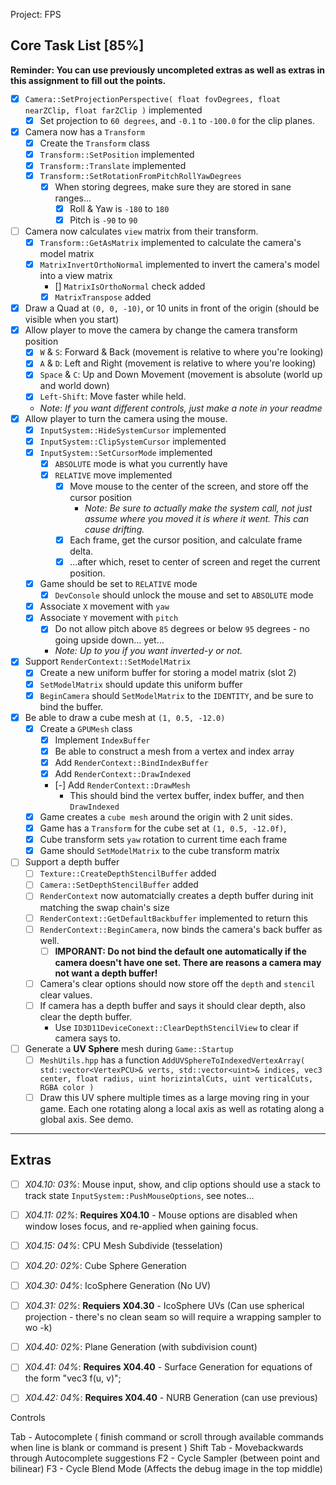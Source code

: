 Project: FPS

## Core Task List [85%]

**Reminder:  You can use previously uncompleted extras as well as extras in this assignment to fill out the points.**

- [x] `Camera::SetProjectionPerspective( float fovDegrees, float nearZClip, float farZClip )` implemented
    - [x] Set projection to `60 degrees`, and `-0.1` to `-100.0` for the clip planes.
- [x] Camera now has a `Transform`
    - [x] Create the `Transform` class
    - [x] `Transform::SetPosition` implemented
    - [x] `Transform::Translate` implemented
    - [x] `Transform::SetRotationFromPitchRollYawDegrees`
        - [x] When storing degrees, make sure they are stored in sane ranges...
            - [x] Roll & Yaw is `-180` to `180` 
            - [x] Pitch is `-90` to `90`
- [ ] Camera now calculates `view` matrix from their transform.
    - [x] `Transform::GetAsMatrix` implemented to calculate the camera's model matrix
    - [x] `MatrixInvertOrthoNormal` implemented to invert the camera's model into a view matrix
        - [] `MatrixIsOrthoNormal` check added
        - [x] `MatrixTranspose` added
- [x] Draw a Quad at `(0, 0, -10)`, or 10 units in front of the origin (should be visible when you start)
- [x] Allow player to move the camera by change the camera transform position
   - [x] `W` & `S`: Forward & Back (movement is relative to where you're looking)
   - [x] `A` & `D`: Left and Right (movement is relative to where you're looking)
   - [x] `Space` & `C`: Up and Down Movement (movement is absolute (world up and world down)
   - [x] `Left-Shift`: Move faster while held.
   - *Note:  If you want different controls, just make a note in your readme*
- [x] Allow player to turn the camera using the mouse.
    - [x] `InputSystem::HideSystemCursor` implemented
    - [x] `InputSystem::ClipSystemCursor` implemented
    - [x] `InputSystem::SetCursorMode` implemented
        - [x] `ABSOLUTE` mode is what you currently have
        - [x] `RELATIVE` move implemented
            - [x] Move mouse to the center of the screen, and store off the cursor position
                - *Note:  Be sure to actually make the system call, not just assume where you moved it is where it went.  This can cause drifting.*
            - [x] Each frame, get the cursor position, and calculate frame delta.
            - [x] ...after which, reset to center of screen and reget the current position. 
    - [x] Game should be set to `RELATIVE` mode
        - [x] `DevConsole` should unlock the mouse and set to `ABSOLUTE` mode
    - [x] Associate `X` movement with `yaw`
    - [x] Associate `Y` movement with `pitch`
        - [x] Do not allow pitch above `85` degrees or below `95` degrees - no going upside down... yet...
        - *Note:  Up to you if you want inverted-y or not.*
- [x] Support `RenderContext::SetModelMatrix`
    - [x] Create a new uniform buffer for storing a model matrix (slot 2)
    - [x] `SetModelMatrix` should update this uniform buffer
    - [x] `BeginCamera` should `SetModelMatrix` to the `IDENTITY`, and be sure to bind the buffer.
- [x] Be able to draw a cube mesh at `(1, 0.5, -12.0)`
    - [x] Create a `GPUMesh` class
        - [x] Implement `IndexBuffer`
        - [x] Be able to construct a mesh from a vertex and index array
        - [x] Add `RenderContext::BindIndexBuffer`
        - [x] Add `RenderContext::DrawIndexed`
        - [-] Add `RenderContext::DrawMesh`
            - This should bind the vertex buffer, index buffer, and then `DrawIndexed`
    - [x] Game creates a `cube mesh` around the origin with 2 unit sides. 
    - [x] Game has a `Transform` for the cube set at `(1, 0.5, -12.0f)`, 
    - [x] Cube transform sets `yaw` rotation to current time each frame
    - [x] Game should `SetModelMatrix` to the cube transform matrix
- [ ] Support a depth buffer
    - [ ] `Texture::CreateDepthStencilBuffer` added
    - [ ] `Camera::SetDepthStencilBuffer` added
    - [ ] `RenderContext` now automatcially creates a depth buffer during init matching the swap chain's size
    - [ ] `RenderContext::GetDefaultBackbuffer` implemented to return this
    - [ ] `RenderContext::BeginCamera`, now binds the camera's back buffer as well.
        - [ ] **IMPORANT:  Do not bind the default one automatically if the camera doesn't have one set.  There are reasons a camera may not want a depth buffer!**
    - [ ] Camera's clear options should now store off the `depth` and `stencil` clear values.
    - [ ] If camera has a depth buffer and says it should clear depth, also clear the depth buffer.
        - Use `ID3D11DeviceConext::ClearDepthStencilView` to clear if camera says to.
- [ ] Generate a **UV Sphere** mesh during `Game::Startup`
    - [ ] `MeshUtils.hpp` has a function 
          `AddUVSphereToIndexedVertexArray( std::vector<VertexPCU>& verts, std::vector<uint>& indices, vec3 center, float radius, uint horizintalCuts, uint verticalCuts, RGBA color )`
    - [ ] Draw this UV sphere multiple times as a large moving ring in your game.  Each one rotating along a local axis as well as rotating along a global axis.  See demo.
   
------

## Extras
- [ ] *X04.10: 03%*: Mouse input, show, and clip options should use a stack to track state `InputSystem::PushMouseOptions`, see notes...
- [ ] *X04.11: 02%*: **Requires X04.10** - Mouse options are disabled when window loses focus, and re-applied when gaining focus.
- [ ] *X04.15: 04%*: CPU Mesh Subdivide (tesselation)
- [ ] *X04.20: 02%*: Cube Sphere Generation
- [ ] *X04.30: 04%*: IcoSphere Generation (No UV)
- [ ] *X04.31: 02%*: **Requiers X04.30** - IcoSphere UVs (Can use spherical projection - there's no clean seam so  will require a wrapping sampler to wo -k)
- [ ] *X04.40: 02%*: Plane Generation (with subdivision count)
- [ ] *X04.41: 04%*: **Requires X04.40** - Surface Generation for equations of the form "vec3 f(u, v)";
- [ ] *X04.42: 04%*: **Requires X04.40** - NURB Generation (can use previous)



Controls

Tab - Autocomplete ( finish command or scroll through available commands when line is blank or command is present )
Shift Tab - Movebackwards through Autocomplete suggestions
F2 - Cycle Sampler (between point and bilinear)
F3 - Cycle Blend Mode (Affects the debug image in the top middle)
